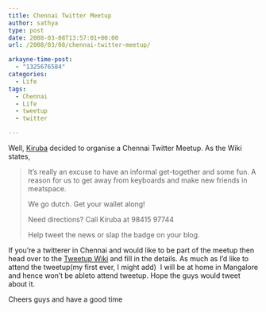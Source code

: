 ```yaml
---
title: Chennai Twitter Meetup
author: sathya
type: post
date: 2008-03-08T13:57:01+00:00
url: /2008/03/08/chennai-twitter-meetup/

arkayne-time-post:
  - "1325676584"
categories:
  - Life
tags:
  - Chennai
  - Life
  - tweetup
  - twitter

---
```

Well, [Kiruba][1] decided to organise a Chennai Twitter Meetup. As the Wiki states,

> It&#8217;s really an excuse to have an informal get-together and some fun. A reason for us to get away from keyboards and make new friends in meatspace.
> 
> We go dutch. Get your wallet along!
> 
> Need directions? Call Kiruba at 98415 97744
> 
> Help tweet the news or slap the badge on your blog.

If you&#8217;re a twitterer in Chennai and would like to be part of the meetup then head over to the [Tweetup Wiki][2] and fill in the details. As much as I&#8217;d like to attend the tweetup(my first ever, I might add)  I will be at home in Mangalore and hence won&#8217;t be ableto attend tweetup. Hope the guys would tweet about it.

Cheers guys and have a good time

 [1]: http://www.kiruba.com/
 [2]: http://tweetup.pbwiki.com/
